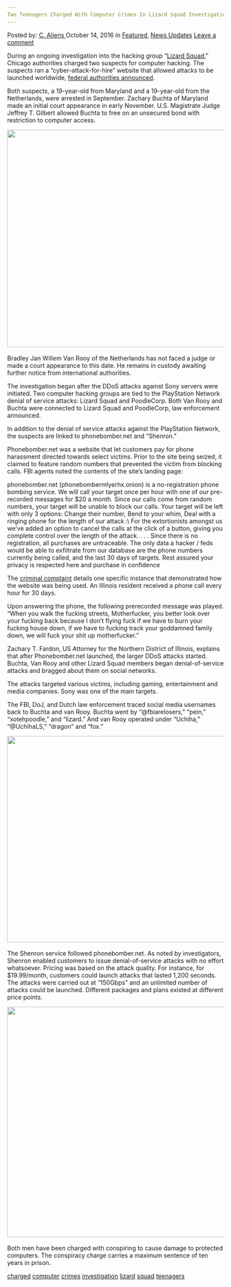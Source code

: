 ```yaml
---
Two Teenagers Charged With Computer Crimes In Lizard Squad Investigation"
---
```

<article class="post-listing post-15812 post type-post status-publish format-standard has-post-thumbnail hentry  tag-charged tag-computer tag-crimes tag-investigation tag-lizard tag-squad tag-teenagers">
    <div class="post-inner">
        <span>Posted by: <a href="https://www.deepdotweb.com/author/caliens/" title="">C. Aliens </a></span>
    <span>October 14, 2016</span>
    <span>in <a href="https://www.deepdotweb.com/category/deepdot-news/" rel="category tag">Featured</a>, <a href="https://www.deepdotweb.com/category/news-updates/" rel="category tag">News Updates</a></span>
    <span><a href="https://www.deepdotweb.com/2016/10/14/two-teenagers-charged-computer-crimes-lizard-squad-investigation/#respond">Leave a comment</a></span>
    </p>
    <div class="clear"></div>
    <div class="entry">
    <p>During an ongoing investigation into the hacking group “<a href="https://www.deepdotweb.com/2015/02/08/lizard-squad-planning-launch-dark-net-market/">Lizard Squad</a>,” Chicago authorities charged two suspects for computer hacking. The suspects ran a “cyber-attack-for-hire” website that allowed attacks to be launched worldwide, <a href="https://www.justice.gov/usao-ndil/pr/american-and-dutch-teenagers-arrested-criminal-charges-allegedly-operating">federal authorities announced</a>.</p>
    <p>Both suspects, a 19-year-old from Maryland and a 19-year-old from the Netherlands, were arrested in September. Zachary Buchta of Maryland made an initial court appearance in early November. U.S. Magistrate Judge Jeffrey T. Gilbert allowed Buchta to free on an unsecured bond with restriction to computer access.</p>
    <p><img class="wp-image-15814 aligncenter" src="/imgs/2016/10/word-image-28.png" width="900" height="506" srcset="/imgs/2016/10/word-image-28.png 1334w, /imgs/2016/10/word-image-28-300x169.png 300w, /imgs/2016/10/word-image-28-1024x576.png 1024w" sizes="(max-width: 900px) 100vw, 900px" /></p>
    <p>Bradley Jan Willem Van Rooy of the Netherlands has not faced a judge or made a court appearance to this date. He remains in custody awaiting further notice from international authorities.</p>
    <p>The investigation began after the DDoS attacks against Sony servers were initiated. Two computer hacking groups are tied to the PlayStation Network denial of service attacks: Lizard Squad and PoodleCorp. Both Van Rooy and Buchta were connected to Lizard Squad and PoodleCorp, law enforcement announced.</p>
    <p>In addition to the denial of service attacks against the PlayStation Network, the suspects are linked to phonebomber.net and “Shenron.”</p>
    <p>Phonebomber.net was a website that let customers pay for phone harassment directed towards select victims. Prior to the site being seized, it claimed to feature random numbers that prevented the victim from blocking calls. FBI agents noted the contents of the site’s landing page:</p>
    <p>phonebomber.net (phonebombermlyerhx.onion) is a no-registration phone bombing service. We will call your target once per hour with one of our pre-recorded messages for $20 a month. Since our calls come from random numbers, your target will be unable to block our calls. Your target will be left with only 3 options: Change their number, Bend to your whim, Deal with a ringing phone for the length of our attack :\ For the extortionists amongst us we’ve added an option to cancel the calls at the click of a button, giving you complete control over the length of the attack. . . . Since there is no registration, all purchases are untraceable. The only data a hacker / feds would be able to exfiltrate from our database are the phone numbers currently being called, and the last 30 days of targets. Rest assured your privacy is respected here and purchase in confidence</p>
    <p>The <a href="https://www.justice.gov/usao-ndil/file/900826/download">criminal complaint</a> details one specific instance that demonstrated how the website was being used. An Illinois resident received a phone call every hour for 30 days.</p>
    <p>Upon answering the phone, the following prerecorded message was played. “When you walk the fucking streets, Motherfucker, you better look over your fucking back because I don’t flying fuck if we have to burn your fucking house down, if we have to fucking track your goddamned family down, we will fuck your shit up motherfucker.”</p>
    <p>Zachary T. Fardon, US Attorney for the Northern District of Illinois, explains that after Phonebomber.net launched, the larger DDoS attacks started. Buchta, Van Rooy and other Lizard Squad members began denial-of-service attacks and bragged about them on social networks.</p>
    <p>The attacks targeted various victims, including gaming, entertainment and media companies. Sony was one of the main targets.</p>
    <p>The FBI, DoJ, and Dutch law enforcement traced social media usernames back to Buchta and van Rooy. Buchta went by “@fbiarelosers,” “pein,” “xotehpoodle,” and “lizard.” And van Rooy operated under “Uchiha,” “@UchihaLS,” “dragon” and “fox.”</p>
    <p><img class="wp-image-15815 aligncenter" src="/imgs/2016/10/word-image-7.jpeg" width="809" height="480" srcset="/imgs/2016/10/word-image-7.jpeg 1032w, /imgs/2016/10/word-image-7-300x178.jpeg 300w, /imgs/2016/10/word-image-7-1024x607.jpeg 1024w" sizes="(max-width: 809px) 100vw, 809px" /></p>
    <p>The Shenron service followed phonebomber.net. As noted by investigators, Shenron enabled customers to issue denial-of-service attacks with no effort whatsoever. Pricing was based on the attack quality. For instance, for $19.99/month, customers could launch attacks that lasted 1,200 seconds. The attacks were carried out at “150Gbps” and an unlimited number of attacks could be launched. Different packages and plans existed at different price points.</p>
    <p><img class="wp-image-15816 aligncenter" src="/imgs/2016/10/word-image-8.jpeg" width="659" height="536" srcset="/imgs/2016/10/word-image-8.jpeg 865w, /imgs/2016/10/word-image-8-300x244.jpeg 300w" sizes="(max-width: 659px) 100vw, 659px" /></p>
    <p>Both men have been charged with conspiring to cause damage to protected computers. The conspiracy charge carries a maximum sentence of ten years in prison.</p>
    </div>
    <a href="https://www.deepdotweb.com/tag/charged/" rel="tag">charged</a> <a href="https://www.deepdotweb.com/tag/computer/" rel="tag">computer</a> <a href="https://www.deepdotweb.com/tag/crimes/" rel="tag">crimes</a> <a href="https://www.deepdotweb.com/tag/investigation/" rel="tag">investigation</a> <a href="https://www.deepdotweb.com/tag/lizard/" rel="tag">lizard</a> <a href="https://www.deepdotweb.com/tag/squad/" rel="tag">squad</a> <a href="https://www.deepdotweb.com/tag/teenagers/" rel="tag">teenagers</a></span> <span style="display:none" class="updated">2016-10-14</span>
    <div style="display:none" class="vcard author" itemprop="author" itemscope itemtype="http://schema.org/Person"><strong class="fn" itemprop="name"><a href="https://www.deepdotweb.com/author/caliens/" title="Posts by C. Aliens" rel="author">C. Aliens</a></strong></div>
    
